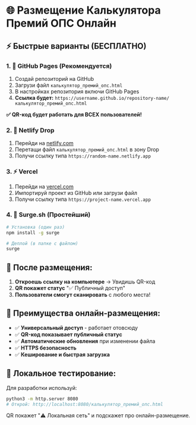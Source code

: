 # 🌐 Размещение Калькулятора Премий ОПС Онлайн

## ⚡ Быстрые варианты (БЕСПЛАТНО)

### 1. 📂 **GitHub Pages** (Рекомендуется)
1. Создай репозиторий на GitHub
2. Загрузи файл `калькулятор_премий_опс.html`
3. В настройках репозитория включи GitHub Pages
4. **Ссылка будет:** `https://username.github.io/repository-name/калькулятор_премий_опс.html`

**✅ QR-код будет работать для ВСЕХ пользователей!**

### 2. 🚀 **Netlify Drop**
1. Перейди на [netlify.com](https://netlify.com)
2. Перетащи файл `калькулятор_премий_опс.html` в зону Drop
3. Получи ссылку типа `https://random-name.netlify.app`

### 3. ⚡ **Vercel**
1. Перейди на [vercel.com](https://vercel.com)
2. Импортируй проект из GitHub или загрузи файл
3. Получи ссылку типа `https://project-name.vercel.app`

### 4. 📱 **Surge.sh** (Простейший)
```bash
# Установка (один раз)
npm install -g surge

# Деплой (в папке с файлом)
surge
```

## 🎯 После размещения:

1. **Откроешь ссылку на компьютере** → Увидишь QR-код
2. **QR покажет статус** "✅ Публичный доступ" 
3. **Пользователи смогут сканировать** с любого места!

## 📱 Преимущества онлайн-размещения:

- ✅ **Универсальный доступ** - работает отовсюду
- ✅ **QR-код показывает публичный статус**
- ✅ **Автоматические обновления** при изменении файла
- ✅ **HTTPS безопасность** 
- ✅ **Кеширование и быстрая загрузка**

## 🔧 Локальное тестирование:

Для разработки используй:
```bash
python3 -m http.server 8080
# Открой: http://localhost:8080/калькулятор_премий_опс.html
```

QR покажет "⚠️ Локальная сеть" и подскажет про онлайн-размещение. 